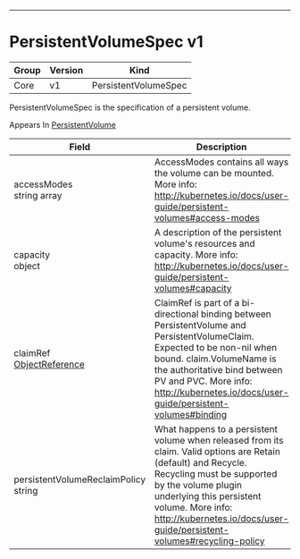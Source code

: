 

-----------
# PersistentVolumeSpec v1



Group        | Version     | Kind
------------ | ---------- | -----------
Core | v1 | PersistentVolumeSpec







PersistentVolumeSpec is the specification of a persistent volume.

<aside class="notice">
Appears In <a href="#persistentvolume-v1">PersistentVolume</a> </aside>

Field        | Description
------------ | -----------
accessModes <br /> string array | AccessModes contains all ways the volume can be mounted. More info: http://kubernetes.io/docs/user-guide/persistent-volumes#access-modes
capacity <br /> object | A description of the persistent volume's resources and capacity. More info: http://kubernetes.io/docs/user-guide/persistent-volumes#capacity
claimRef <br /> [ObjectReference](#objectreference-v1) | ClaimRef is part of a bi-directional binding between PersistentVolume and PersistentVolumeClaim. Expected to be non-nil when bound. claim.VolumeName is the authoritative bind between PV and PVC. More info: http://kubernetes.io/docs/user-guide/persistent-volumes#binding
persistentVolumeReclaimPolicy <br /> string | What happens to a persistent volume when released from its claim. Valid options are Retain (default) and Recycle. Recycling must be supported by the volume plugin underlying this persistent volume. More info: http://kubernetes.io/docs/user-guide/persistent-volumes#recycling-policy






